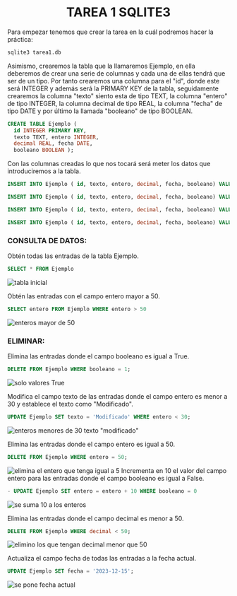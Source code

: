 <h1 align="center"> TAREA 1 SQLITE3 </h1>

Para empezar tenemos que crear la tarea en la cuál podremos hacer la práctica:

```sql
sqlite3 tarea1.db
````

Asimismo, crearemos la tabla que la llamaremos Ejemplo, en ella deberemos de crear una serie de columnas y cada una de ellas tendrá que ser de un tipo. Por tanto crearemos una columna para el "id", donde este será INTEGER y además será la PRIMARY KEY de la tabla, seguidamente crearemos la columna "texto" siento esta de tipo TEXT, la columna "entero" de tipo INTEGER, la columna decimal de tipo REAL, la columna "fecha" de tipo DATE y por último la llamada "booleano" de tipo BOOLEAN.

``` sql 
CREATE TABLE Ejemplo (
  id INTEGER PRIMARY KEY,
  texto TEXT, entero INTEGER,
  decimal REAL, fecha DATE,
  booleano BOOLEAN );
````

Con las columnas creadas lo que nos tocará será meter los datos que introduciremos a la tabla.

```sql
INSERT INTO Ejemplo ( id, texto, entero, decimal, fecha, booleano) VALUES ('1', 'Ejemplo1', '25', '10.5', '2022-05-15', '0' );
```
```sql
INSERT INTO Ejemplo ( id, texto, entero, decimal, fecha, booleano) VALUES ('2', 'Ejemplo2', '63', '45.7', '2022-06-22', '1' );
```
```sql
INSERT INTO Ejemplo ( id, texto, entero, decimal, fecha, booleano) VALUES ( '49', 'Ejemplo49', '28', '50.0', '2026-05-25', '0' );
```
```sql
INSERT INTO Ejemplo ( id, texto, entero, decimal, fecha, booleano) VALUES ( '50', 'Ejemplo50', '75', '85.3', '2026-06-11', '1' );
```

<h3> CONSULTA DE DATOS: </h4>

Obtén todas las entradas de la tabla Ejemplo.
```sql
SELECT * FROM Ejemplo
```
![tabla inicial](images/tabla1.png)

Obtén las entradas con el campo entero mayor a 50.
```sql
SELECT entero FROM Ejemplo WHERE entero > 50
```
![enteros mayor de 50](images/tabla2.png)

<h3>ELIMINAR:</h3>

Elimina las entradas donde el campo booleano es igual a True.
```sql
DELETE FROM Ejemplo WHERE booleano = 1;
```
![solo valores True](images/tabla3.png)

Modifica el campo texto de las entradas donde el campo entero es menor a 30 y establece el texto como "Modificado".

```sql
UPDATE Ejemplo SET texto = 'Modificado' WHERE entero < 30;
```

![enteros menores de 30 texto "modificado"](images/tabla4.png)

Elimina las entradas donde el campo entero es igual a 50.

```sql
DELETE FROM Ejemplo WHERE entero = 50;
```

![elimina el entero que tenga igual a 5](images/tabla5.png)
Incrementa en 10 el valor del campo entero para las entradas donde el campo booleano es igual a False.
```sql
- UPDATE Ejemplo SET entero = entero + 10 WHERE booleano = 0
```
![se suma 10 a los enteros](images/tabla6.png)

Elimina las entradas donde el campo decimal es menor a 50.
```sql
DELETE FROM Ejemplo WHERE decimal < 50;
```
![elimino los que tengan decimal menor que 50](images/tabla7.png)

Actualiza el campo fecha de todas las entradas a la fecha actual.
```sql
UPDATE Ejemplo SET fecha = '2023-12-15';

```
![se pone fecha actual](images/tabla8.png)
